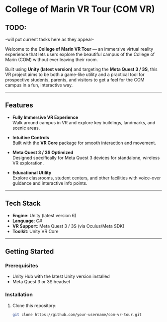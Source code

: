 # College of Marin VR Tour (COM VR)
## TODO: 

 -will put current tasks here as they appear-
 
Welcome to the **College of Marin VR Tour** — an immersive virtual reality experience that lets users explore the beautiful campus of the College of Marin (COM) without ever leaving their room.

Built using **Unity (latest version)** and targeting the **Meta Quest 3 / 3S**, this VR project aims to be both a game-like utility and a practical tool for prospective students, parents, and visitors to get a feel for the COM campus in a fun, interactive way.

---

## Features

- **Fully Immersive VR Experience**  
  Walk around campus in VR and explore key buildings, landmarks, and scenic areas.

- **Intuitive Controls**  
  Built with the **VR Core** package for smooth interaction and movement.

- **Meta Quest 3 / 3S Optimized**  
  Designed specifically for Meta Quest 3 devices for standalone, wireless VR exploration.

- **Educational Utility**  
  Explore classrooms, student centers, and other facilities with voice-over guidance and interactive info points.

---

## Tech Stack

- **Engine**: Unity (latest version 6)
- **Language**: C#
- **VR Support**: Meta Quest 3 / 3S (via Oculus/Meta SDK)
- **Toolkit**: Unity VR Core

---

## Getting Started

### Prerequisites

- Unity Hub with the latest Unity version installed
- Meta Quest 3 or 3S headset

### Installation

1. Clone this repository:
   ```bash
   git clone https://github.com/your-username/com-vr-tour.git
